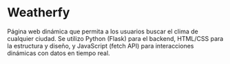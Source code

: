 # Weatherfy
Página web dinámica que permita a los usuarios buscar el clima de cualquier ciudad. Se utilizo Python (Flask) para el backend, HTML/CSS para la estructura y diseño, y JavaScript (fetch API) para interacciones dinámicas con datos en tiempo real.
